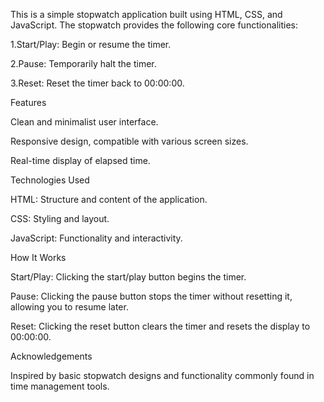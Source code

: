 This is a simple stopwatch application built using HTML, CSS, and JavaScript. The stopwatch provides the following core functionalities:

1.Start/Play: Begin or resume the timer.

2.Pause: Temporarily halt the timer.

3.Reset: Reset the timer back to 00:00:00.

Features

Clean and minimalist user interface.

Responsive design, compatible with various screen sizes.

Real-time display of elapsed time.

Technologies Used

HTML: Structure and content of the application.

CSS: Styling and layout.

JavaScript: Functionality and interactivity.

How It Works

Start/Play: Clicking the start/play button begins the timer.

Pause: Clicking the pause button stops the timer without resetting it, allowing you to resume later.

Reset: Clicking the reset button clears the timer and resets the display to 00:00:00.



Acknowledgements

Inspired by basic stopwatch designs and functionality commonly found in time management tools.
